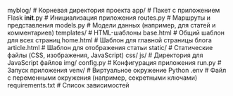 myblog/              # Корневая директория проекта
    app/              # Пакет с приложением Flask
        __init__.py   # Инициализация приложения
        routes.py     # Маршруты и представления
        models.py     # Модели данных (например, для статей и комментариев)
    templates/        # HTML-шаблоны
        base.html     # Общий шаблон для всех страниц
        home.html     # Шаблон для главной страницы блога
        article.html  # Шаблон для отображения статьи
    static/           # Статические файлы (CSS, изображения, JavaScript)
        css/
        js/           # Директория для JavaScript файлов
        img/
    config.py         # Конфигурация приложения
    run.py            # Запуск приложения
    venv/             # Виртуальное окружение Python
    .env              # Файл с переменными окружения (например, секретными ключами)
    requirements.txt  # Список зависимостей
